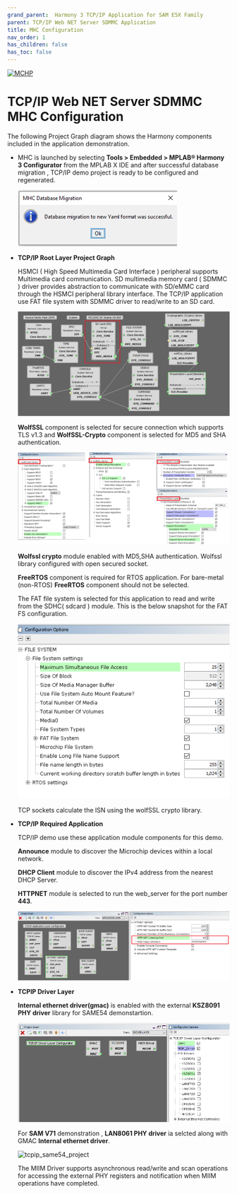 ```yaml
---
grand_parent:  Harmony 3 TCP/IP Application for SAM E5X Family
parent: TCP/IP Web NET Server SDMMC Application
title: MHC Configuration
nav_order: 1
has_children: false
has_toc: false
---
```

[![MCHP](https://www.microchip.com/ResourcePackages/Microchip/assets/dist/images/logo.png)](https://www.microchip.com)

# TCP/IP Web NET Server SDMMC MHC Configuration

The following Project Graph diagram shows the Harmony components included in the application demonstration.

* MHC is launched by selecting **Tools > Embedded > MPLAB® Harmony 3 Configurator** from the MPLAB X IDE and after successful database migration , TCP/IP demo project is ready to be configured and regenerated.

    ![tcpip_same54_project](images/database_migration_successful.png)

* **TCP/IP Root Layer Project Graph**

    HSMCI ( High Speed Multimedia Card Interface ) peripheral supports Multimedia card communication. SD multimedia memory card ( SDMMC ) driver provides abstraction to communicate with SD/eMMC card through the HSMCI peripheral library interface. The TCP/IP application use FAT file system with SDMMC driver to read/write to an SD card. 

    ![tcpip_same54_project](images/tcpip_sdmmc_required_root.png)

    **WolfSSL** component is selected for secure connection which supports TLS v1.3 and **WolfSSL-Crypto** component is  selected for MD5 and SHA authentication.

    ![tcpip_same54_project](images/wolfssl_demo_required_configuration.png)

    **Wolfssl crypto** module enabled with MD5,SHA authentication. Wolfssl library configured with open secured socket.

    **FreeRTOS** component is required for RTOS application. For bare-metal (non-RTOS) **FreeRTOS** component should not be selected.

    The FAT file system is selected for this application to read and write from the SDHC( sdcard ) module. This is the below snapshot for the FAT FS configuration.

    ![tcpip_same54_project](images/fatfs_configuration.png)

    TCP sockets calculate the ISN using the wolfSSL crypto library. 

* **TCP/IP Required Application**

    TCP/IP demo use these application module components for this demo. 
    
    **Announce** module to discover the Microchip devices within a local network.
    
    **DHCP Client** module to discover the IPv4 address from the nearest DHCP Server. 
    
    **HTTPNET** module is selected to run the web_server for the port number **443**.     

    ![tcpip_same54_project](images/tcpip_app_module_selected.png)


* **TCPIP Driver Layer**

  **Internal ethernet driver(gmac)** is enabled with the external **KSZ8091 PHY driver** library for SAME54 demonstartion. 

  ![tcpip_same54_project](images/tcpip_driver_component.png)

  For **SAM V71** demonstration , **LAN8061 PHY driver** ia selcted along with GMAC **Internal ethernet driver**.

  ![tcpip_same54_project](images/tcpip_driver_component_v71.png)

  The MIIM Driver supports asynchronous read/write and scan operations for accessing the external PHY registers and notification when MIIM operations have completed.
